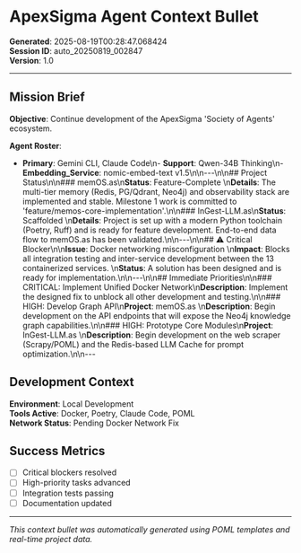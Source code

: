 # ApexSigma Agent Context Bullet

**Generated**: 2025-08-19T00:28:47.068424  
**Session ID**: auto_20250819_002847  
**Version**: 1.0

---

## Mission Brief

**Objective**: Continue development of the ApexSigma 'Society of Agents' ecosystem.

**Agent Roster**:
- **Primary**: Gemini CLI, Claude Code\n- **Support**: Qwen-34B Thinking\n- **Embedding_Service**: nomic-embed-text v1.5\n\n---\n\n## Project Status\n\n### memOS.as\n**Status**: Feature-Complete  \n**Details**: The multi-tier memory (Redis, PG/Qdrant, Neo4j) and observability stack are implemented and stable. Milestone 1 work is committed to 'feature/memos-core-implementation'.\n\n### InGest-LLM.as\n**Status**: Scaffolded  \n**Details**: Project is set up with a modern Python toolchain (Poetry, Ruff) and is ready for feature development. End-to-end data flow to memOS.as has been validated.\n\n---\n\n## ⚠️ Critical Blocker\n\n**Issue**: Docker networking misconfiguration  \n**Impact**: Blocks all integration testing and inter-service development between the 13 containerized services.  \n**Status**: A solution has been designed and is ready for implementation.\n\n---\n\n## Immediate Priorities\n\n### CRITICAL: Implement Unified Docker Network\n**Description**: Implement the designed fix to unblock all other development and testing.\n\n### HIGH: Develop Graph API\n**Project**: memOS.as  \n**Description**: Begin development on the API endpoints that will expose the Neo4j knowledge graph capabilities.\n\n### HIGH: Prototype Core Modules\n**Project**: InGest-LLM.as  \n**Description**: Begin development on the web scraper (Scrapy/POML) and the Redis-based LLM Cache for prompt optimization.\n\n---

## Development Context

**Environment**: Local Development  
**Tools Active**: Docker, Poetry, Claude Code, POML  
**Network Status**: Pending Docker Network Fix

## Success Metrics

- [ ] Critical blockers resolved
- [ ] High-priority tasks advanced
- [ ] Integration tests passing
- [ ] Documentation updated

---

*This context bullet was automatically generated using POML templates and real-time project data.*